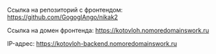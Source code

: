 Ссылка на репозиторий с фронтендом: https://github.com/GogoglAngo/nikak2

Ссылка на домен фронтенда: https://kotovloh.nomoredomainswork.ru

IP-адрес: https://kotovloh-backend.nomoredomainswork.ru